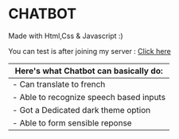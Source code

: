 # CHATBOT
Made with Html,Css & Javascript :)

You can test is after joining my server : [Click here](https://discord.gg/invite/P9gGZaXWGR)



| Here's what Chatbot can basically do: |
| - |
| - Can translate to french| 
| - Able to recognize speech based inputs| 
| - Got a Dedicated dark theme option |
| - Able to form sensible reponse  | 
